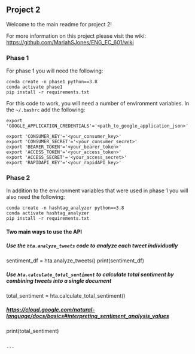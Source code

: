 ## Project 2

Welcome to the main readme for project 2!

For more information on this project please visit the wiki: https://github.com/MariahSJones/ENG_EC_601/wiki

### Phase 1
For phase 1 you will need the following:
```
conda create -n phase1 python==3.8
conda activate phase1
pip install -r requirements.txt
```

For this code to work, you will need a number of environment variables. In the `~/.bashrc` add the following:

```
export 'GOOGLE_APPLICATION_CREDENTIALS'='<path_to_google_application_json>'

export 'CONSUMER_KEY'='<your_consumer_key>'
export 'CONSUMER_SECRET'='<your_consumer_secret>'
export 'BEARER_TOKEN'='<your_bearer_token>'
export 'ACCESS_TOKEN'='<your_access_token>'
export 'ACCESS_SECRET'='<your_access_secret>'
export 'RAPIDAPI_KEY'='<your_rapidAPI_key>'
```


### Phase 2

In addition to the environment variables that were used in phase 1 you will also need the following:
```
conda create -n hashtag_analyzer python==3.8
conda activate hashtag_analyzer
pip install -r requirements.txt
```


#### Two main ways to use the API

##### Use the `hta.analyze_tweets` code to analyze each tweet individually
sentiment_df = hta.analyze_tweets()
print(sentiment_df)

##### Use `hta.calculate_total_sentiment` to calculate total sentiment by combining tweets into a single document
total_sentiment = hta.calculate_total_sentiment()
##### https://cloud.google.com/natural-language/docs/basics#interpreting_sentiment_analysis_values
print(total_sentiment)
```

---
